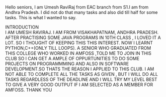 Hello seniors,
I am Umesh RaviRaj from EAC branch from S1.I am from Andhra Pradesh. I did not do that many tasks and also did till half for some tasks. This is what I wanted to say.

INTRODUCTION																																														
I AM UMESH RAVIRAJ. I AM FROM VISAKHAPATNAM, ANDHRA PRADESH. AFTER PRACTISING SOME JAVA PROGRAMS IN 10TH CLASS , I LOVED IT A LOT. SO I THOUGHT OF KEEPING THIS
THIS INTEREST. NOW I LEARNT PYTHON,C++(ONLY TILL LOOPS).
A SENIOR WHO GRADUATED FROM THIS COLLEGE WHO WORKED IN AMFOSS ,TOLD ME TO JOIN IN THIS CLUB SO I CAN GET A AMPLE OF OPPURTUNITIES TO DO SOME PROJECTS ON PROGRAMMMING 
AND ALSO IN SOFTWARE DEVELOPMENT.SO THATS THE REASON I APPLIED TO THIS CLUB.
I AM NOT ABLE TO COMPLETE ALL THE TASKS AS GIVEN , BUT I WILL DO ALL TASKS REGARDLESS OF THE DEADLINE AND I WILL TRY MY LEVEL BEST TO GIVE A VERY GOOD OUTPUT IF I AM 
SELECTED AS A MEMBER FOR AMFOSS.
THANK YOU 
